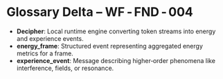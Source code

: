 # Glossary Delta – WF ‑ FND ‑ 004

- **Decipher**: Local runtime engine converting token streams into energy and experience events.
- **energy_frame**: Structured event representing aggregated energy metrics for a frame.
- **experience_event**: Message describing higher‑order phenomena like interference, fields, or resonance.

